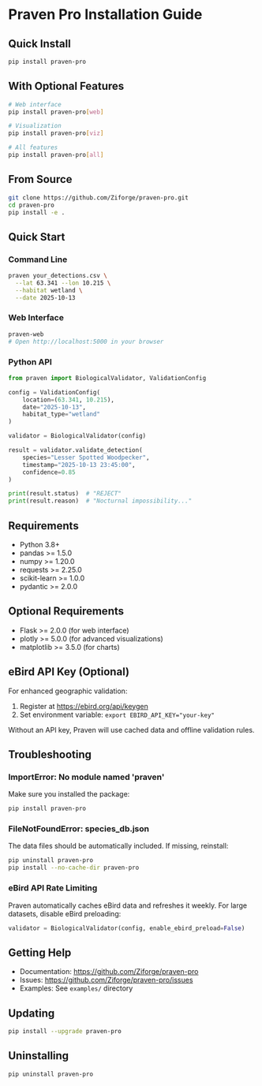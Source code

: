 # Praven Pro Installation Guide

## Quick Install

```bash
pip install praven-pro
```

## With Optional Features

```bash
# Web interface
pip install praven-pro[web]

# Visualization
pip install praven-pro[viz]

# All features
pip install praven-pro[all]
```

## From Source

```bash
git clone https://github.com/Ziforge/praven-pro.git
cd praven-pro
pip install -e .
```

## Quick Start

### Command Line

```bash
praven your_detections.csv \
  --lat 63.341 --lon 10.215 \
  --habitat wetland \
  --date 2025-10-13
```

### Web Interface

```bash
praven-web
# Open http://localhost:5000 in your browser
```

### Python API

```python
from praven import BiologicalValidator, ValidationConfig

config = ValidationConfig(
    location=(63.341, 10.215),
    date="2025-10-13",
    habitat_type="wetland"
)

validator = BiologicalValidator(config)

result = validator.validate_detection(
    species="Lesser Spotted Woodpecker",
    timestamp="2025-10-13 23:45:00",
    confidence=0.85
)

print(result.status)  # "REJECT"
print(result.reason)  # "Nocturnal impossibility..."
```

## Requirements

- Python 3.8+
- pandas >= 1.5.0
- numpy >= 1.20.0
- requests >= 2.25.0
- scikit-learn >= 1.0.0
- pydantic >= 2.0.0

## Optional Requirements

- Flask >= 2.0.0 (for web interface)
- plotly >= 5.0.0 (for advanced visualizations)
- matplotlib >= 3.5.0 (for charts)

## eBird API Key (Optional)

For enhanced geographic validation:

1. Register at https://ebird.org/api/keygen
2. Set environment variable: `export EBIRD_API_KEY="your-key"`

Without an API key, Praven will use cached data and offline validation rules.

## Troubleshooting

### ImportError: No module named 'praven'

Make sure you installed the package:
```bash
pip install praven-pro
```

### FileNotFoundError: species_db.json

The data files should be automatically included. If missing, reinstall:
```bash
pip uninstall praven-pro
pip install --no-cache-dir praven-pro
```

### eBird API Rate Limiting

Praven automatically caches eBird data and refreshes it weekly. For large datasets, disable eBird preloading:

```python
validator = BiologicalValidator(config, enable_ebird_preload=False)
```

## Getting Help

- Documentation: https://github.com/Ziforge/praven-pro
- Issues: https://github.com/Ziforge/praven-pro/issues
- Examples: See `examples/` directory

## Updating

```bash
pip install --upgrade praven-pro
```

## Uninstalling

```bash
pip uninstall praven-pro
```
